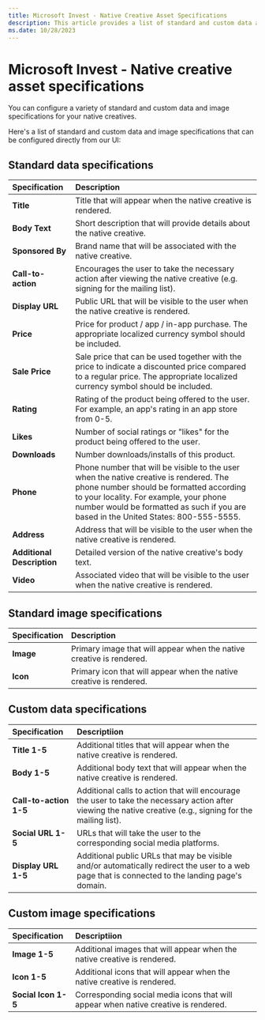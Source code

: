 ```yaml
---
title: Microsoft Invest - Native Creative Asset Specifications
description: This article provides a list of standard and custom data and image specifications for your native creatives.
ms.date: 10/28/2023
---
```


# Microsoft Invest - Native creative asset specifications

You can configure a variety of standard and custom data and image specifications for your native creatives.

Here's a list of standard and custom data and image specifications that can be configured directly from our UI:

## Standard data specifications

| Specification | Description |
|:---|:---|
| **Title** | Title that will appear when the native creative is rendered. |
| **Body Text** | Short description that will provide details about the native creative. |
| **Sponsored By** | Brand name that will be associated with the native creative. |
| **Call-to-action** | Encourages the user to take the necessary action after viewing the native creative (e.g. signing for the mailing list). |
|**Display URL** | Public URL that will be visible to the user when the native creative is rendered. |
|**Price** | Price for product / app / in-app purchase. The appropriate localized currency symbol should be included. |
| **Sale Price**| Sale price that can be used together with the price to indicate a discounted price compared to a regular price. The appropriate localized currency symbol should be included. |
| **Rating** | Rating of the product being offered to the user. For example, an app's rating in an app store from 0-5. |
| **Likes** | Number of social ratings or "likes" for the product being offered to the user. |
| **Downloads** | Number downloads/installs of this product. |
| **Phone** | Phone number that will be visible to the user when the native creative is rendered. The phone number should be formatted according to your locality. For example, your phone number would be formatted as such if you are based in the United States: 800-555-5555. |
| **Address** | Address that will be visible to the user when the native creative is rendered. |
| **Additional Description** | Detailed version of the native creative's body text. |
| **Video** | Associated video that will be visible to the user when the native creative is rendered. |

## Standard image specifications

| Specification | Description |
|:---|:---|
| **Image** | Primary image that will appear when the native creative is rendered. |
| **Icon** | Primary icon that will appear when the native creative is rendered. |

## Custom data specifications

| Specification | Descriptiion |
|:---|:---|
| **Title 1-5** | Additional titles that will appear when the native creative is rendered. |
|**Body 1-5** | Additional body text that will appear when the native creative is rendered. |
| **Call-to-action 1-5** | Additional calls to action that will encourage the user to take the necessary action after viewing the native creative (e.g., signing for the mailing list). |
| **Social URL 1-5** | URLs that will take the user to the corresponding social media platforms. |
| **Display URL 1-5** | Additional public URLs that may be visible and/or automatically redirect the user to a web page that is connected to the landing page's domain. |

## Custom image specifications

| Specification | Descriptiion |
|:---|:---|
| **Image 1-5** | Additional images that will appear when the native creative is rendered. |
| **Icon 1-5** | Additional icons that will appear when the native creative is rendered. |
| **Social Icon 1-5** | Corresponding social media icons that will appear when native creative is rendered. |
